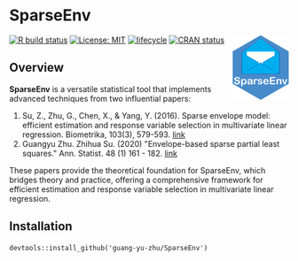 # SparseEnv 
<a href="https://guang-yu-zhu.github.io/SparseEnv/"><img src="https://raw.githubusercontent.com/guang-yu-zhu/SparseEnv/main/img/icon.png" align="right" width=20%/></a>

  [![R build status](https://github.com/microsoft/wpa/workflows/R-CMD-check/badge.svg)](https://github.com/guang-yu-zhu/SparseEnv)
  [![License: MIT](https://img.shields.io/badge/License-MIT-yellow.svg)](https://opensource.org/licenses/MIT/)
  [![lifecycle](https://img.shields.io/badge/lifecycle-maturing-blue.svg)](https://lifecycle.r-lib.org/articles/stages.html)
  [![CRAN status](https://www.r-pkg.org/badges/version/wpa)](https://CRAN.R-project.org/)
  

## Overview

**SparseEnv** is a versatile statistical tool that implements advanced techniques from two influential papers:

1. Su, Z., Zhu, G., Chen, X., & Yang, Y. (2016). Sparse envelope model: efficient estimation and response variable selection in multivariate linear regression. Biometrika, 103(3), 579-593. [link](https://academic.oup.com/biomet/article-abstract/103/3/579/1744502)
2. Guangyu Zhu. Zhihua Su. (2020) "Envelope-based sparse partial least squares." Ann. Statist. 48 (1) 161 - 182. [link](https://projecteuclid.org/journals/annals-of-statistics/volume-48/issue-1/Envelope-based-sparse-partial-least-squares/10.1214/18-AOS1796.full)

These papers provide the theoretical foundation for SparseEnv, which bridges theory and practice, offering a comprehensive framework for efficient estimation and response variable selection in multivariate linear regression.


## Installation
```
devtools::install_github('guang-yu-zhu/SparseEnv')
```



